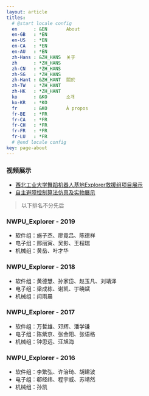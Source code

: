 ```yaml
---
layout: article
titles:
  # @start locale config
  en      : &EN       About
  en-GB   : *EN
  en-US   : *EN
  en-CA   : *EN
  en-AU   : *EN
  zh-Hans : &ZH_HANS  关于
  zh      : *ZH_HANS
  zh-CN   : *ZH_HANS
  zh-SG   : *ZH_HANS
  zh-Hant : &ZH_HANT  關於
  zh-TW   : *ZH_HANT
  zh-HK   : *ZH_HANT
  ko      : &KO       소개
  ko-KR   : *KO
  fr      : &KO       À propos
  fr-BE   : *FR
  fr-CA   : *FR
  fr-CH   : *FR
  fr-FR   : *FR
  fr-LU   : *FR
  # @end locale config
key: page-about
---
```


<!-- # Explorer  西北工业大学舞蹈机器人基地救援组 -->

### 视频展示

- [西北工业大学舞蹈机器人基地Explorer救援组项目展示](https://v.youku.com/v_show/id_XNDAwNTg4MTk3Mg==.html?spm=a1z3jc.11711052.0.0&isextonly=1)
- [自主避障控制算法仿真及实物展示](https://v.youku.com/v_show/id_XNDAwNTg3NzAxNg==.html?spm=a2h0j.11185381.listitem_page1.5!3~A)



> 以下排名不分先后

### NWPU_Explorer - 2019

- 软件组：施子杰、廖竟吕、陈德祥
- 电子组：邢丽寅、吴影、王程瑞
- 机械组：黄岳、叶才华



### NWPU_Explorer - 2018

- 软件组：黄德慧、孙家岱、赵玉凡、刘靖泽
- 电子组：梁成栋、谢凯、~~丁晓斌~~
- 机械组：闫雨晨



### NWPU_Explorer - 2017

- 软件组：万哲雄、邓辉、潘学谦
- 电子组：陈紫京、张金阳、张语格
- 机械组：钟思远、汪旭海


### NWPU_Explorer - 2016

- 软件组：李繁弘、许治琦、胡建波
- 电子组：郗经纬、程宇威、苏靖然
- 机械组：孙凯